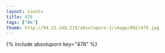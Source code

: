 ```yaml
--- 
layout: sieutv
title: 476
tags: ["0k"]
thumb: http://94.23.248.219/absoluporn-1/image/002/476.jpg
---
```

{% include absoluporn key="476" %} 

